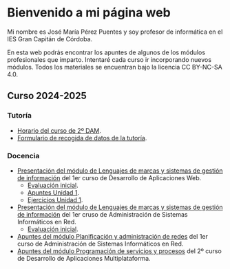 # Bienvenido a mi página web

Mi nombre es José María Pérez Puentes y soy profesor de informática en el IES Gran Capitán de Córdoba.

En esta web podrás encontrar los apuntes de algunos de los módulos profesionales que imparto. Intentaré cada curso ir incorporando nuevos módulos. Todos los materiales se encuentran bajo la licencia CC BY-NC-SA 4.0. 

## Curso 2024-2025

### Tutoría

* [Horario del curso de 2º DAM](assets/files/horario.pdf).
* [Formulario de recogida de datos de la tutoría](https://forms.gle/bDMAQNrT4D1tQLE87).

### Docencia

* [Presentación del módulo de Lenguajes de marcas y sistemas de gestión de información](assets/files/Presentación_LMSGI_DAW.pdf) del 1er curso de Desarrollo de Aplicaciones Web.
    * [Evaluación inicial](https://forms.gle/ZRAfA63HXZiS7cCU6).
    * [Apuntes Unidad 1](assets/files/UD1.pdf).
    * [Ejercicios Unidad 1](assets/files/Ejercicios_UD1.pdf).
* [Presentación del módulo de Lenguajes de marcas y sistemas de gestión de información](assets/files/Presentación_LMSGI_ASIR.pdf) del 1er cruso de Administración de Sistemas Informáticos en Red.
    * [Evaluación inicial](https://forms.gle/ZRAfA63HXZiS7cCU6).
* [Apuntes del módulo Planificación y administración de redes](https://joperpu.github.io/par2425/) del 1er curso de Administración de Sistemas Informáticos en Red.
* [Apuntes del módulo Programación de servicios y procesos](https://joperpu.github.io/psp2425/) del 2º curso de Desarrollo de Aplicaciones Multiplataforma.